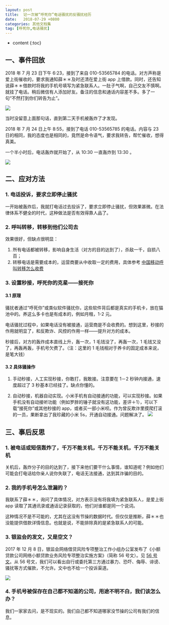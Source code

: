 ```yaml
---
layout: post
title:  记一次被“呼死你”电话骚扰的反骚扰经历
date:   2018-07-29 +0800
categories: 其他文档集
tag: [呼死你,电话骚扰]
---
```

* content
{:toc}


## 一、事件回放
2018 年 7 月 23 日下午 6:23，接到了来自 010-53565784 的电话。对方声称是爱上街催收的，要求我通知薛＊＊及时还清在爱上街 app 上借款。同时，还告知说薛＊＊借款时将我的手机号填写为紧急联系人。一肚子气啊，自己交友不慎啊。就挂了电话。稍后微信有人添加好友。备注的信息和通话内容差不多。多了一句“不然打到你们转告为止”。

![](https://app.yinxiang.com/shard/s50/res/aa56d053-fef3-4b02-97c5-50c1b4234ac2.png)

当时没留意上面那句话，直到第二天手机被轰炸了才发现。

2018 年 7 月 24 日上午 8:55，接到了电话 010-53565785 的电话。内容与 23 日的相同，我的态度也是相同的，竟然是命令语气，要求我转告，帮忙催收，想得真美。

一个半小时后，电话轰炸就开始了，从 10:30 一直轰炸到 13:30 。

![](https://app.yinxiang.com/shard/s50/res/df999ac8-3127-40be-865d-122d1670b16b.png)



## 二、应对方法
### 1. 电话投诉，要求立即停止骚扰
一开始被轰炸后，我就打电话过去投诉了，要求立即停止骚扰，但效果甚微。在法律体系不健全的时代，这种做法是否有效得靠人品了。

### 2. 呼叫转移，转移到他们公司去
效果很好，但缺点很明显：

1. 所有电话都被转移，影响自身生活（对方的目的达到了），杀敌一千，自损八百；
2. 转移电话是需要成本的，运营商要从中收取一定的费用，具体参考 [中国移动呼叫转移怎么收费](https://zhidao.baidu.com/question/1429865081482106779.html)

### 3. 设置秒接，呼死你的克星——接死你

#### 3.1 原理

骚扰者通过“呼死你”或类似软件骚扰你，这些软件背后都是真实的手机卡，放在猫池中的。养这么多卡也是有成本的，例如月租，1-2 元。

电话骚扰过程中，如果电话没有被接通，运营商是不会收费的。想到这里，秒接的作用就明显了，和反欺诈、风控的作用一样——提升对方的成本。

秒接后，对方的轰炸成本直线上升，轰一次，1 毛钱没了，再轰一次，1 毛钱又没了，再轰再轰，手机号欠费了。（注：这里的 1 毛钱相对于养卡的固定成本来说，是笔大钱）

#### 3.2 具体骚操作

1. 手动秒接，人工实现秒接，你敢打，我敢接。注意要在 1－2 秒钟内接通，速度超过了 3 秒基本已经挂了。缺点你懂的。

2. 自动秒接，机器自动实现。小米手机有自动接通的功能，可以实现秒接。如果手机没有自动接听功能（例如罗胖的锤子就没有这功能，差评＋1），可以下载“接死你”或其他秒接的 app，或者买一部小米呗。作为曾反欺诈里摸爬打滚的一员，果断拿出了我珍藏的小米 5s，开通自动接通。问题解决了。
![](https://app.yinxiang.com/shard/s50/res/3127975f-fe79-4c36-957c-99cb8158eb0b/zidongjieting.jpeg)


## 三、事后反思

### 1. 被电话或短信轰炸了，千万不能关机，千万不能关机，千万不能关机

关机后，轰炸分子的目的达到了，接下来他们要干什么事情，谁知道呢？例如他们可能会打电话给你亲人说你失联了，电话无法接通，达到其诈骗的目的。

### 2. 我的手机号怎么泄漏的？

我联系了薛＊＊，询问了具体情况，对方表示没有将我填为紧急联系人，是爱上街 app 读取了其通讯录或通话记录获取的，他们对谁都是同一个说词。

这种情况不是不可能的，尤其在这没有节操的数据时代。但仅仅是推断，薛＊＊也没能提供借款详情信息。也就是说，不能排除真的是紧急联系人的可能。


### 3. 银监会的发文，又是空文？
2017 年 12 月 8 日，银监会网络借贷风险专项整治工作小组办公室发布了《小额贷款公司网络小额贷款业务风险专项整治实施方案》（简称 56 号文）。见 [ 56 号文](http://www.weiyangx.com/270858.html)。从 56 号文，我们可以看出自行或委托第三方通过暴力、恐吓、侮辱、诽谤、骚扰等方式催款，不允许。文中也不给一个投诉渠道。

![](https://app.yinxiang.com/shard/s50/res/06ed3974-e80b-45b4-bec7-becfa39de8ae.png)


### 4. 手机号被保存在自己都不知道的公司，用途不明不白，我们该怎么办？
我们一家家去问，是不现实的。我们自己都不知道哪家没节操的公司有我们的信息。










